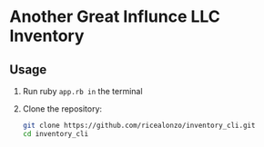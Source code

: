 # Another Great Influnce LLC Inventory 

## Usage

1. Run ruby ```app.rb in``` the terminal

1. Clone the repository:

   ```bash
   git clone https://github.com/ricealonzo/inventory_cli.git
   cd inventory_cli
